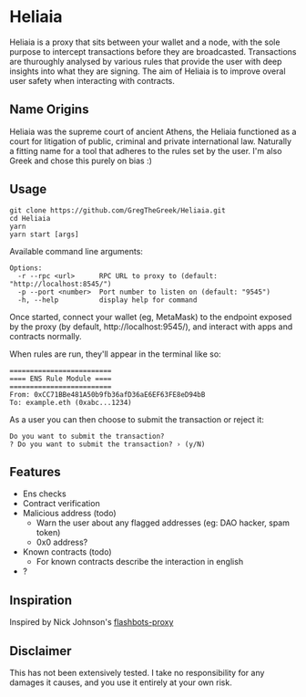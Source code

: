 # Heliaia

Heliaia is a proxy that sits between your wallet and a node, with the sole purpose to intercept transactions before they are broadcasted. Transactions are thuroughly analysed by various rules that provide the user with deep insights into what they are signing. The aim of Heliaia is to improve overal user safety when interacting with contracts.

## Name Origins

Heliaia was the supreme court of ancient Athens, the Heliaia functioned as a court for litigation of public, criminal and private international law. Naturally a fitting name for a tool that adheres to the rules set by the user. I'm also Greek and chose this purely on bias :)
## Usage

```
git clone https://github.com/GregTheGreek/Heliaia.git
cd Heliaia
yarn
yarn start [args]
```

Available command line arguments:

```
Options:
  -r --rpc <url>      RPC URL to proxy to (default: "http://localhost:8545/")
  -p --port <number>  Port number to listen on (default: "9545")
  -h, --help          display help for command
```

Once started, connect your wallet (eg, MetaMask) to the endpoint exposed by the proxy (by default, http://localhost:9545/), and interact with apps and contracts normally.

When rules are run, they'll appear in the terminal like so:
```
=========================
==== ENS Rule Module ====
=========================
From: 0xCC71BBe481A50b9fb36afD36aE6EF63FE8eD94bB
To: example.eth (0xabc...1234)
```
As a user you can then choose to submit the transaction or reject it:
```
Do you want to submit the transaction?
? Do you want to submit the transaction? › (y/N)
```

## Features
- Ens checks
- Contract verification 
- Malicious address (todo)
    - Warn the user about any flagged addresses (eg: DAO hacker, spam token)
    - 0x0 address?
- Known contracts (todo)
    - For known contracts describe the interaction in english
- ?

## Inspiration

Inspired by Nick Johnson's [flashbots-proxy](https://github.com/Arachnid/flashbots-proxy)

## Disclaimer

This has not been extensively tested. I take no responsibility for any damages it causes, and you use it entirely at your own risk.